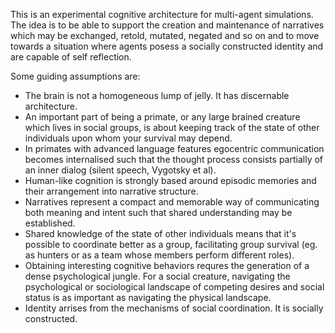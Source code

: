 This is an experimental cognitive architecture for multi-agent simulations.
The idea is to be able to support the creation and maintenance of narratives
which may be exchanged, retold, mutated, negated and so on and to move towards
a situation where agents posess a socially constructed identity and are
capable of self reflection.

Some guiding assumptions are:

 * The brain is not a homogeneous lump of jelly.  It has discernable architecture.
 * An important part of being a primate, or any large brained creature which lives in social groups, is about keeping track of the state of other individuals upon whom your survival may depend.
 * In primates with advanced language features egocentric communication becomes internalised such that the thought process consists partially of an inner dialog (silent speech, Vygotsky et al).
 * Human-like cognition is strongly based around episodic memories and their arrangement into narrative structure.
 * Narratives represent a compact and memorable way of communicating both meaning and intent such that shared understanding may be established.
 * Shared knowledge of the state of other individuals means that it's possible to coordinate better as a group, facilitating group survival (eg. as hunters or as a team whose members perform different roles).
 * Obtaining interesting cognitive behaviors requres the generation of a dense psychological jungle.  For a social creature, navigating the psychological or sociological landscape of competing desires and social status is as important as navigating the physical landscape.
 * Identity arrises from the mechanisms of social coordination.  It is socially constructed.
